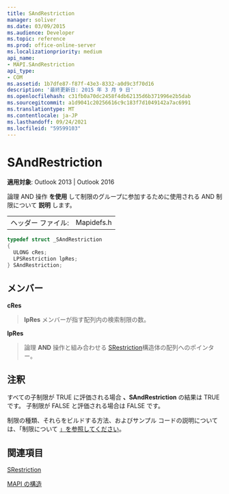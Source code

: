 ```yaml
---
title: SAndRestriction
manager: soliver
ms.date: 03/09/2015
ms.audience: Developer
ms.topic: reference
ms.prod: office-online-server
ms.localizationpriority: medium
api_name:
- MAPI.SAndRestriction
api_type:
- COM
ms.assetid: 1b7dfe87-f87f-43e3-8332-a0d9c3f70d16
description: '最終更新日: 2015 年 3 月 9 日'
ms.openlocfilehash: c31fb0a70dc2458f4db62135d6b371996e2b5dab
ms.sourcegitcommit: a1d9041c20256616c9c183f7d1049142a7ac6991
ms.translationtype: MT
ms.contentlocale: ja-JP
ms.lasthandoff: 09/24/2021
ms.locfileid: "59599103"
---
```

# <a name="sandrestriction"></a>SAndRestriction

  
  
**適用対象**: Outlook 2013 | Outlook 2016 
  
論理 AND 操作 **を使用** して制限のグループに参加するために使用される AND 制限について **説明** します。 
  
|||
|:-----|:-----|
|ヘッダー ファイル:  <br/> |Mapidefs.h  <br/> |
   
```cpp
typedef struct _SAndRestriction
{
  ULONG cRes;
  LPSRestriction lpRes;
} SAndRestriction;

```

## <a name="members"></a>メンバー

 **cRes**
  
> **lpRes** メンバーが指す配列内の検索制限の数。 
    
 **lpRes**
  
> 論理 **AND** 操作と組み合わせる [SRestriction](srestriction.md)構造体の配列へのポインター。 
    
## <a name="remarks"></a>注釈

すべての子制限が TRUE に評価される場合 **、SAndRestriction** の結果は TRUE です。 子制限が FALSE と評価される場合は FALSE です。 
  
制限の種類、それらをビルドする方法、およびサンプル コードの説明については、「制限について [」を参照してください](about-restrictions.md)。
  
## <a name="see-also"></a>関連項目



[SRestriction](srestriction.md)


[MAPI の構造](mapi-structures.md)


